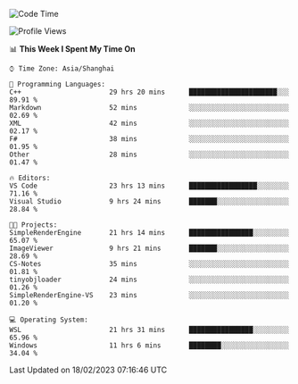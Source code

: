 <!--START_SECTION:waka-->
![Code Time](http://img.shields.io/badge/Code%20Time-662%20hrs%2056%20mins-blue)

![Profile Views](http://img.shields.io/badge/Profile%20Views-0-blue)

📊 **This Week I Spent My Time On** 

```text
⌚︎ Time Zone: Asia/Shanghai

💬 Programming Languages: 
C++                      29 hrs 20 mins      ██████████████████████░░░   89.91 % 
Markdown                 52 mins             ░░░░░░░░░░░░░░░░░░░░░░░░░   02.69 % 
XML                      42 mins             ░░░░░░░░░░░░░░░░░░░░░░░░░   02.17 % 
F#                       38 mins             ░░░░░░░░░░░░░░░░░░░░░░░░░   01.95 % 
Other                    28 mins             ░░░░░░░░░░░░░░░░░░░░░░░░░   01.47 % 

🔥 Editors: 
VS Code                  23 hrs 13 mins      █████████████████░░░░░░░░   71.16 % 
Visual Studio            9 hrs 24 mins       ███████░░░░░░░░░░░░░░░░░░   28.84 % 

🐱‍💻 Projects: 
SimpleRenderEngine       21 hrs 14 mins      ████████████████░░░░░░░░░   65.07 % 
ImageViewer              9 hrs 21 mins       ███████░░░░░░░░░░░░░░░░░░   28.69 % 
CS-Notes                 35 mins             ░░░░░░░░░░░░░░░░░░░░░░░░░   01.81 % 
tinyobjloader            24 mins             ░░░░░░░░░░░░░░░░░░░░░░░░░   01.26 % 
SimpleRenderEngine-VS    23 mins             ░░░░░░░░░░░░░░░░░░░░░░░░░   01.20 % 

💻 Operating System: 
WSL                      21 hrs 31 mins      ████████████████░░░░░░░░░   65.96 % 
Windows                  11 hrs 6 mins       ████████░░░░░░░░░░░░░░░░░   34.04 % 

```


 Last Updated on 18/02/2023 07:16:46 UTC
<!--END_SECTION:waka-->